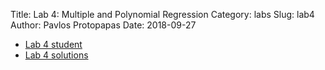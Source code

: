 Title: Lab 4: Multiple and Polynomial Regression
Category: labs
Slug: lab4
Author: Pavlos Protopapas
Date: 2018-09-27


- [Lab 4 student]({filename}notebook/lab4.ipynb)
- [Lab 4 solutions]({filename}notebook/lab4_solutions.ipynb)